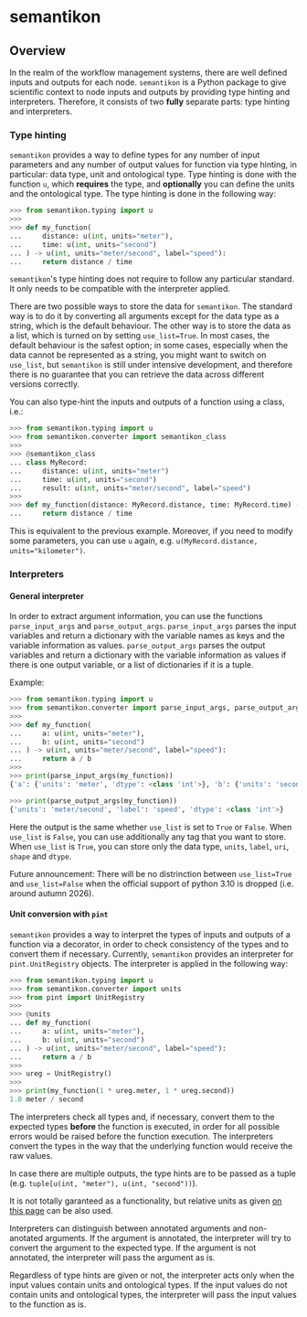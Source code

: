 # semantikon

## Overview

In the realm of the workflow management systems, there are well defined inputs and outputs for each node. `semantikon` is a Python package to give scientific context to node inputs and outputs by providing type hinting and interpreters. Therefore, it consists of two **fully** separate parts: type hinting and interpreters.

### **Type hinting**

`semantikon` provides a way to define types for any number of input parameters and any number of output values for function via type hinting, in particular: data type, unit and ontological type. Type hinting is done with the function `u`, which **requires** the type, and **optionally** you can define the units and the ontological type. The type hinting is done in the following way:

```python
>>> from semantikon.typing import u
>>> 
>>> def my_function(
...     distance: u(int, units="meter"),
...     time: u(int, units="second")
... ) -> u(int, units="meter/second", label="speed"):
...     return distance / time

```

`semantikon`'s type hinting does not require to follow any particular standard. It only needs to be compatible with the interpreter applied.

There are two possible ways to store the data for `semantikon`. The standard way is to do it by converting all arguments except for the data type as a string, which is the default behaviour. The other way is to store the data as a list, which is turned on by setting `use_list=True`. In most cases, the default behaviour is the safest option; in some cases, especially when the data cannot be represented as a string, you might want to switch on `use_list`, but `semantikon` is still under intensive development, and therefore there is no guarantee that you can retrieve the data across different versions correctly.

You can also type-hint the inputs and outputs of a function using a class, i.e.:


```python
>>> from semantikon.typing import u
>>> from semantikon.converter import semantikon_class
>>> 
>>> @semantikon_class
... class MyRecord:
...     distance: u(int, units="meter")
...     time: u(int, units="second")
...     result: u(int, units="meter/second", label="speed")
>>> 
>>> def my_function(distance: MyRecord.distance, time: MyRecord.time) -> MyRecord.result:
...     return distance / time

```

This is equivalent to the previous example. Moreover, if you need to modify some parameters, you can use `u` again, e.g. `u(MyRecord.distance, units="kilometer")`.

### **Interpreters**

#### General interpreter

In order to extract argument information, you can use the functions `parse_input_args` and `parse_output_args`. `parse_input_args` parses the input variables and return a dictionary with the variable names as keys and the variable information as values. `parse_output_args` parses the output variables and return a dictionary with the variable information as values if there is one output variable, or a list of dictionaries if it is a tuple.

Example:

```python
>>> from semantikon.typing import u
>>> from semantikon.converter import parse_input_args, parse_output_args
>>> 
>>> def my_function(
...     a: u(int, units="meter"),
...     b: u(int, units="second")
... ) -> u(int, units="meter/second", label="speed"):
...     return a / b
>>> 
>>> print(parse_input_args(my_function))
{'a': {'units': 'meter', 'dtype': <class 'int'>}, 'b': {'units': 'second', 'dtype': <class 'int'>}}

>>> print(parse_output_args(my_function))
{'units': 'meter/second', 'label': 'speed', 'dtype': <class 'int'>}

```

Here the output is the same whether `use_list` is set to `True` or `False`. When `use_list` is `False`, you can use additionally any tag that you want to store. When `use_list` is `True`, you can store only the data type, `units`, `label`, `uri`, `shape` and `dtype`.

Future announcement: There will be no distrinction between `use_list=True` and `use_list=False` when the official support of python 3.10 is dropped (i.e. around autumn 2026).

#### Unit conversion with `pint`

`semantikon` provides a way to interpret the types of inputs and outputs of a function via a decorator, in order to check consistency of the types and to convert them if necessary. Currently, `semantikon` provides an interpreter for `pint.UnitRegistry` objects. The interpreter is applied in the following way:

```python
>>> from semantikon.typing import u
>>> from semantikon.converter import units
>>> from pint import UnitRegistry
>>> 
>>> @units
... def my_function(
...     a: u(int, units="meter"),
...     b: u(int, units="second")
... ) -> u(int, units="meter/second", label="speed"):
...     return a / b
>>> 
>>> ureg = UnitRegistry()
>>> 
>>> print(my_function(1 * ureg.meter, 1 * ureg.second))
1.0 meter / second

```

The interpreters check all types and, if necessary, convert them to the expected types **before** the function is executed, in order for all possible errors would be raised before the function execution. The interpreters convert the types in the way that the underlying function would receive the raw values.

In case there are multiple outputs, the type hints are to be passed as a tuple (e.g. `tuple[u(int, "meter"), u(int, "second"))`).

It is not totally garanteed as a functionality, but relative units as given [on this page](https://pint.readthedocs.io/en/0.10.1/wrapping.html#specifying-relations-between-arguments) can be also used.

Interpreters can distinguish between annotated arguments and non-anotated arguments. If the argument is annotated, the interpreter will try to convert the argument to the expected type. If the argument is not annotated, the interpreter will pass the argument as is.

Regardless of type hints are given or not, the interpreter acts only when the input values contain units and ontological types. If the input values do not contain units and ontological types, the interpreter will pass the input values to the function as is.


